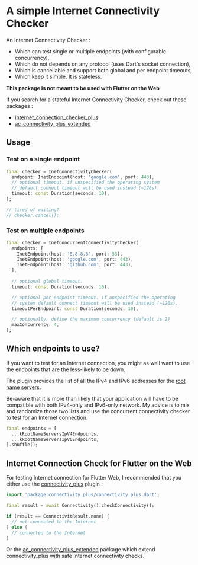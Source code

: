 # A simple Internet Connectivity Checker

An Internet Connectivity Checker :
- Which can test single or multiple endpoints (with configurable concurrency),
- Which do not depends on any protocol (uses Dart's socket connection),
- Which is cancellable and support both global and per endpoint timeouts,
- Which keep it simple. It is stateless.

**This package is not meant to be used with Flutter on the Web**

If you search for a stateful Internet Connectivity Checker, check out these packages :
- [internet_connection_checker_plus](https://pub.dev/packages/internet_connection_checker_plus)
- [ac_connectivity_plus_extended](https://pub.dev/packages/ac_connectivity_plus_extended)

## Usage

### Test on a single endpoint

```dart
final checker = InetConnectivityChecker(
  endpoint: InetEndpoint(host: 'google.com', port: 443),
  // optional timeout. if unspecified the operating system 
  // default connect timeout will be used instead (~120s).
  timeout: const Duration(seconds: 10),
);

// tired of waiting?
// checker.cancel();
```

### Test on multiple endpoints

```dart
final checker = InetConcurrentConnectivityChecker(
  endpoints: [
    InetEndpoint(host: '8.8.8.8', port: 53),
    InetEndpoint(host: 'google.com', port: 443),
    InetEndpoint(host: 'github.com', port: 443),
  ],
  
  // optional global timeout. 
  timeout: const Duration(seconds: 10),

  // optional per endpoint timeout. if unspecified the operating 
  // system default connect timeout will be used instead (~120s).
  timeoutPerEndpoint: const Duration(seconds: 10),

  // optionally, define the maximum concurrency (default is 2)
  maxConcurrency: 4,
);
```

## Which endpoints to use?

If you want to test for an Internet connection, you might as well want to use the endpoints that are the less-likely to be down. 

The plugin provides the list of all the IPv4 and IPv6 addresses for the [root name servers](https://www.internic.net/domain/named.root). 

Be-aware that it is more than likely that your application will have to be compatible with both IPv4-only and IPv6-only network. My advice is to mix and randomize those two lists and use the concurrent connectivity checker to test for an Internet connection.

```dart
final endpoints = [
  ...kRootNameServersIpV4Endpoints,
  ...kRootNameServersIpV6Endpoints,
].shuffle();
```

## Internet Connection Check for Flutter on the Web

For testing Internet connection for Flutter Web, I recommended that you either use the [connectivity_plus](https://pub.dev/packages/connectivity_plus) plugin :

```dart 
import 'package:connectivity_plus/connectivity_plus.dart';

final result = await Connectivity().checkConnectivity();

if (result == ConnectivitResult.none) {
  // not connected to the Internet
} else {
  // connected to the Internet
}
```

Or the [ac_connectivity_plus_extended](https://pub.dev/packages/ac_connectivity_plus_extended) package which extend connectivity_plus with safe Internet connectivity checks.